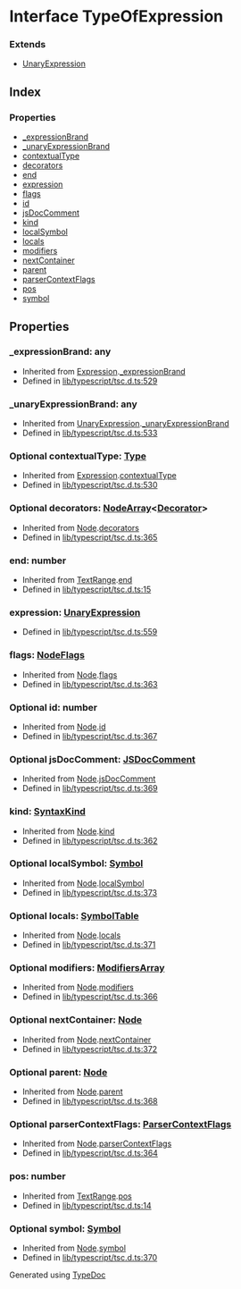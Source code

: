 # Interface TypeOfExpression


### Extends
* [UnaryExpression](ts.unaryexpression.md)

## Index

### Properties
* [_expressionBrand](ts.typeofexpression.md#_expressionbrand)
* [_unaryExpressionBrand](ts.typeofexpression.md#_unaryexpressionbrand)
* [contextualType](ts.typeofexpression.md#contextualtype)
* [decorators](ts.typeofexpression.md#decorators)
* [end](ts.typeofexpression.md#end)
* [expression](ts.typeofexpression.md#expression)
* [flags](ts.typeofexpression.md#flags)
* [id](ts.typeofexpression.md#id)
* [jsDocComment](ts.typeofexpression.md#jsdoccomment)
* [kind](ts.typeofexpression.md#kind)
* [localSymbol](ts.typeofexpression.md#localsymbol)
* [locals](ts.typeofexpression.md#locals)
* [modifiers](ts.typeofexpression.md#modifiers)
* [nextContainer](ts.typeofexpression.md#nextcontainer)
* [parent](ts.typeofexpression.md#parent)
* [parserContextFlags](ts.typeofexpression.md#parsercontextflags)
* [pos](ts.typeofexpression.md#pos)
* [symbol](ts.typeofexpression.md#symbol)

## Properties

### _expressionBrand: any

* Inherited from [Expression](ts.expression.md).[_expressionBrand](ts.expression.md#_expressionbrand)
* Defined in [lib/typescript/tsc.d.ts:529](https://github.com/kimamula/typedoc/blob/HEAD/src/lib/typescript/tsc.d.ts#L529)


### _unaryExpressionBrand: any

* Inherited from [UnaryExpression](ts.unaryexpression.md).[_unaryExpressionBrand](ts.unaryexpression.md#_unaryexpressionbrand)
* Defined in [lib/typescript/tsc.d.ts:533](https://github.com/kimamula/typedoc/blob/HEAD/src/lib/typescript/tsc.d.ts#L533)


### Optional contextualType: [Type](ts.type.md)

* Inherited from [Expression](ts.expression.md).[contextualType](ts.expression.md#contextualtype)
* Defined in [lib/typescript/tsc.d.ts:530](https://github.com/kimamula/typedoc/blob/HEAD/src/lib/typescript/tsc.d.ts#L530)


### Optional decorators: [NodeArray](ts.nodearray.md)<[Decorator](ts.decorator.md)>

* Inherited from [Node](ts.node.md).[decorators](ts.node.md#decorators)
* Defined in [lib/typescript/tsc.d.ts:365](https://github.com/kimamula/typedoc/blob/HEAD/src/lib/typescript/tsc.d.ts#L365)


### end: number

* Inherited from [TextRange](ts.textrange.md).[end](ts.textrange.md#end)
* Defined in [lib/typescript/tsc.d.ts:15](https://github.com/kimamula/typedoc/blob/HEAD/src/lib/typescript/tsc.d.ts#L15)


### expression: [UnaryExpression](ts.unaryexpression.md)

* Defined in [lib/typescript/tsc.d.ts:559](https://github.com/kimamula/typedoc/blob/HEAD/src/lib/typescript/tsc.d.ts#L559)


### flags: [NodeFlags](../enums/ts.nodeflags.md)

* Inherited from [Node](ts.node.md).[flags](ts.node.md#flags)
* Defined in [lib/typescript/tsc.d.ts:363](https://github.com/kimamula/typedoc/blob/HEAD/src/lib/typescript/tsc.d.ts#L363)


### Optional id: number

* Inherited from [Node](ts.node.md).[id](ts.node.md#id)
* Defined in [lib/typescript/tsc.d.ts:367](https://github.com/kimamula/typedoc/blob/HEAD/src/lib/typescript/tsc.d.ts#L367)


### Optional jsDocComment: [JSDocComment](ts.jsdoccomment.md)

* Inherited from [Node](ts.node.md).[jsDocComment](ts.node.md#jsdoccomment)
* Defined in [lib/typescript/tsc.d.ts:369](https://github.com/kimamula/typedoc/blob/HEAD/src/lib/typescript/tsc.d.ts#L369)


### kind: [SyntaxKind](../enums/ts.syntaxkind.md)

* Inherited from [Node](ts.node.md).[kind](ts.node.md#kind)
* Defined in [lib/typescript/tsc.d.ts:362](https://github.com/kimamula/typedoc/blob/HEAD/src/lib/typescript/tsc.d.ts#L362)


### Optional localSymbol: [Symbol](ts.symbol.md)

* Inherited from [Node](ts.node.md).[localSymbol](ts.node.md#localsymbol)
* Defined in [lib/typescript/tsc.d.ts:373](https://github.com/kimamula/typedoc/blob/HEAD/src/lib/typescript/tsc.d.ts#L373)


### Optional locals: [SymbolTable](ts.symboltable.md)

* Inherited from [Node](ts.node.md).[locals](ts.node.md#locals)
* Defined in [lib/typescript/tsc.d.ts:371](https://github.com/kimamula/typedoc/blob/HEAD/src/lib/typescript/tsc.d.ts#L371)


### Optional modifiers: [ModifiersArray](ts.modifiersarray.md)

* Inherited from [Node](ts.node.md).[modifiers](ts.node.md#modifiers)
* Defined in [lib/typescript/tsc.d.ts:366](https://github.com/kimamula/typedoc/blob/HEAD/src/lib/typescript/tsc.d.ts#L366)


### Optional nextContainer: [Node](ts.node.md)

* Inherited from [Node](ts.node.md).[nextContainer](ts.node.md#nextcontainer)
* Defined in [lib/typescript/tsc.d.ts:372](https://github.com/kimamula/typedoc/blob/HEAD/src/lib/typescript/tsc.d.ts#L372)


### Optional parent: [Node](ts.node.md)

* Inherited from [Node](ts.node.md).[parent](ts.node.md#parent)
* Defined in [lib/typescript/tsc.d.ts:368](https://github.com/kimamula/typedoc/blob/HEAD/src/lib/typescript/tsc.d.ts#L368)


### Optional parserContextFlags: [ParserContextFlags](../enums/ts.parsercontextflags.md)

* Inherited from [Node](ts.node.md).[parserContextFlags](ts.node.md#parsercontextflags)
* Defined in [lib/typescript/tsc.d.ts:364](https://github.com/kimamula/typedoc/blob/HEAD/src/lib/typescript/tsc.d.ts#L364)


### pos: number

* Inherited from [TextRange](ts.textrange.md).[pos](ts.textrange.md#pos)
* Defined in [lib/typescript/tsc.d.ts:14](https://github.com/kimamula/typedoc/blob/HEAD/src/lib/typescript/tsc.d.ts#L14)


### Optional symbol: [Symbol](ts.symbol.md)

* Inherited from [Node](ts.node.md).[symbol](ts.node.md#symbol)
* Defined in [lib/typescript/tsc.d.ts:370](https://github.com/kimamula/typedoc/blob/HEAD/src/lib/typescript/tsc.d.ts#L370)



Generated using [TypeDoc](http://typedoc.io)
